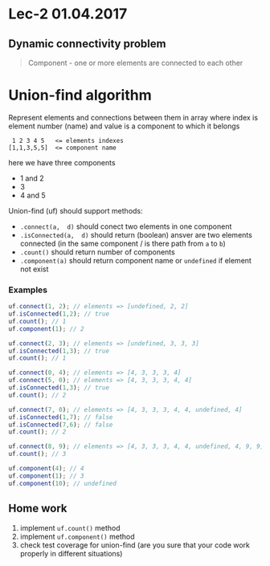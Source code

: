 # Lec-2 01.04.2017

## Dynamic connectivity problem

> Component - one or more elements are connected to each other

# Union-find algorithm

Represent elements and connections between them in array
where index is element number (name) and value is a component to which it belongs

```
 1 2 3 4 5   <= elements indexes
[1,1,3,5,5]  <= component name
```
here we have three components 
* 1 and 2
* 3
* 4 and 5

Union-find (uf) should support methods:

* `.connect(a,  d)` should conect two elements in one component
* `.isConnected(a,  d)` should return (boolean) ansver are two elements connected (in the same component / is there path from `a` to `b`)
* `.count()` should return number of components
* `.component(a)` should return component name or `undefined` if element not exist

### Examples

```javascript
uf.connect(1, 2); // elements => [undefined, 2, 2]
uf.isConnected(1,2); // true
uf.count(); // 1
uf.component(1); // 2

uf.connect(2, 3); // elements => [undefined, 3, 3, 3]
uf.isConnected(1,3); // true
uf.count(); // 1

uf.connect(0, 4); // elements => [4, 3, 3, 3, 4]
uf.connect(5, 0); // elements => [4, 3, 3, 3, 4, 4]
uf.isConnected(1,3); // true
uf.count(); // 2

uf.connect(7, 0); // elements => [4, 3, 3, 3, 4, 4, undefined, 4]
uf.isConnected(1,7); // false
uf.isConnected(7,6); // false
uf.count(); // 2

uf.connect(8, 9); // elements => [4, 3, 3, 3, 4, 4, undefined, 4, 9, 9]
uf.count(); // 3

uf.component(4); // 4 
uf.component(1); // 3 
uf.component(10); // undefined
```

## Home work

1. implement `uf.count()` method
1. implement `uf.component()` method
1. check test coverage for union-find (are you sure that your code work properly in different situations)